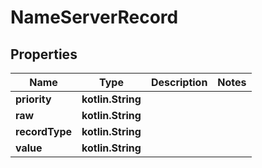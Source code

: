 
# NameServerRecord

## Properties
Name | Type | Description | Notes
------------ | ------------- | ------------- | -------------
**priority** | **kotlin.String** |  | 
**raw** | **kotlin.String** |  | 
**recordType** | **kotlin.String** |  | 
**value** | **kotlin.String** |  | 



